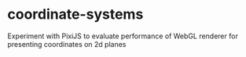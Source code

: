 # coordinate-systems
Experiment with PixiJS to evaluate performance of WebGL renderer for presenting coordinates on 2d planes
